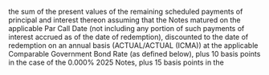 the sum of the present values of the remaining scheduled payments of principal and interest thereon
assuming that the Notes matured on the applicable Par Call Date (not including any portion of such
payments of interest accrued as of the date of redemption), discounted to the date of redemption on an
annual basis (ACTUAL/ACTUAL (ICMA)) at the applicable Comparable Government Bond Rate (as
defined below), plus 10 basis points in the case of the 0.000% 2025 Notes, plus 15 basis points in the